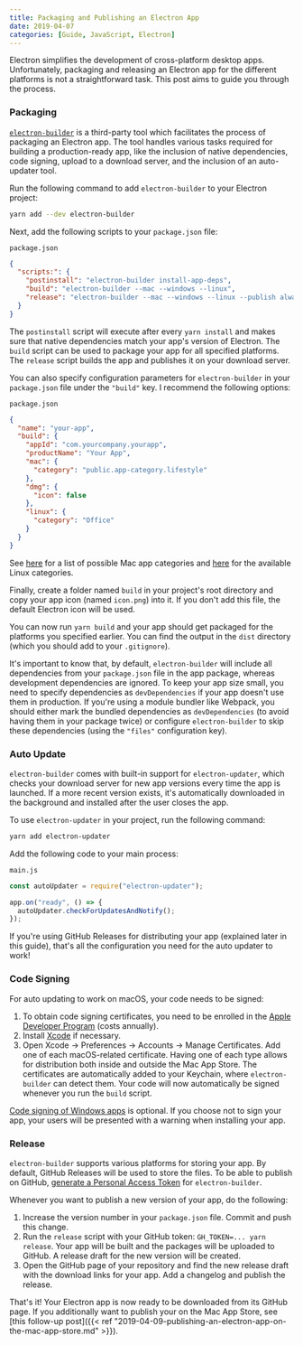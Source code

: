 ```yaml
---
title: Packaging and Publishing an Electron App
date: 2019-04-07
categories: [Guide, JavaScript, Electron]
---
```


Electron simplifies the development of cross-platform desktop apps. Unfortunately, packaging and releasing an Electron app for the different platforms is not a straightforward task. This post aims to guide you through the process.

<!--more-->

### Packaging

[`electron-builder`](https://github.com/electron-userland/electron-builder) is a third-party tool which facilitates the process of packaging an Electron app. The tool handles various tasks required for building a production-ready app, like the inclusion of native dependencies, code signing, upload to a download server, and the inclusion of an auto-updater tool.

Run the following command to add `electron-builder` to your Electron project:

```sh
yarn add --dev electron-builder
```

Next, add the following scripts to your `package.json` file:

<div class="code-file-name"><code>package.json</code></div>

```json
{
  "scripts:": {
    "postinstall": "electron-builder install-app-deps",
    "build": "electron-builder --mac --windows --linux",
    "release": "electron-builder --mac --windows --linux --publish always"
  }
}
```

The `postinstall` script will execute after every `yarn install` and makes sure that native dependencies match your app's version of Electron. The `build` script can be used to package your app for all specified platforms. The `release` script builds the app and publishes it on your download server.

You can also specify configuration parameters for `electron-builder` in your `package.json` file under the `"build"` key. I recommend the following options:

<div class="code-file-name"><code>package.json</code></div>

```json
{
  "name": "your-app",
  "build": {
    "appId": "com.yourcompany.yourapp",
    "productName": "Your App",
    "mac": {
      "category": "public.app-category.lifestyle"
    },
    "dmg": {
      "icon": false
    },
    "linux": {
      "category": "Office"
    }
  }
}
```

See [here](https://developer.apple.com/library/archive/documentation/General/Reference/InfoPlistKeyReference/Articles/LaunchServicesKeys.html#//apple_ref/doc/uid/TP40009250-SW8) for a list of possible Mac app categories and [here](https://specifications.freedesktop.org/menu-spec/latest/apa.html#main-category-registry) for the available Linux categories.

Finally, create a folder named `build` in your project's root directory and copy your app icon (named `icon.png`) into it. If you don't add this file, the default Electron icon will be used.

You can now run `yarn build` and your app should get packaged for the platforms you specified earlier. You can find the output in the `dist` directory (which you should add to your `.gitignore`).

It's important to know that, by default, `electron-builder` will include all dependencies from your `package.json` file in the app package, whereas development dependencies are ignored. To keep your app size small, you need to specify dependencies as `devDependencies` if your app doesn't use them in production. If you're using a module bundler like Webpack, you should either mark the bundled dependencies as `devDependencies` (to avoid having them in your package twice) or configure `electron-builder` to skip these dependencies (using the `"files"` configuration key).

### Auto Update

`electron-builder` comes with built-in support for `electron-updater`, which checks your download server for new app versions every time the app is launched. If a more recent version exists, it's automatically downloaded in the background and installed after the user closes the app.

To use `electron-updater` in your project, run the following command:

```sh
yarn add electron-updater
```

Add the following code to your main process:

<div class="code-file-name"><code>main.js</code></div>

```js
const autoUpdater = require("electron-updater");

app.on("ready", () => {
  autoUpdater.checkForUpdatesAndNotify();
});
```

If you're using GitHub Releases for distributing your app (explained later in this guide), that's all the configuration you need for the auto updater to work!

### Code Signing

For auto updating to work on macOS, your code needs to be signed:

1. To obtain code signing certificates, you need to be enrolled in the [Apple Developer Program](https://developer.apple.com/programs) (costs annually).
2. Install [Xcode](https://developer.apple.com/xcode) if necessary.
3. Open Xcode → Preferences → Accounts → Manage Certificates. Add one of each macOS-related certificate. Having one of each type allows for distribution both inside and outside the Mac App Store. The certificates are automatically added to your Keychain, where `electron-builder` can detect them. Your code will now automatically be signed whenever you run the `build` script.

[Code signing of Windows apps](https://www.electron.build/code-signing#windows) is optional. If you choose not to sign your app, your users will be presented with a warning when installing your app.

### Release

`electron-builder` supports various platforms for storing your app. By default, GitHub Releases will be used to store the files. To be able to publish on GitHub, [generate a Personal Access Token](https://github.com/settings/tokens) for `electron-builder`.

Whenever you want to publish a new version of your app, do the following:

1. Increase the version number in your `package.json` file. Commit and push this change.
2. Run the `release` script with your GitHub token: `GH_TOKEN=... yarn release`. Your app will be built and the packages will be uploaded to GitHub. A release draft for the new version will be created.
3. Open the GitHub page of your repository and find the new release draft with the download links for your app. Add a changelog and publish the release.

That's it! Your Electron app is now ready to be downloaded from its GitHub page. If you additionally want to publish your on the Mac App Store, see [this follow-up post]({{< ref "2019-04-09-publishing-an-electron-app-on-the-mac-app-store.md" >}}).
